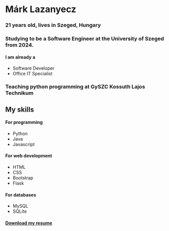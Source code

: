 # Márk Lazanyecz
### 21 years old, lives in Szeged, Hungary

### Studying to be a Software Engineer at the University of Szeged from 2024.
#### I am already a
- Software Developer
- Office IT Specialist

### Teaching python programming at GySZC Kossuth Lajos Technikum

## My skills
#### For programming
- Python
- Java
- Javascript
#### For web development
- HTML
- CSS
- Bootstrap
- Flask
#### For databases
- MySQL
- SQLite

#### <a href="" target="blank" download>Download my resume</a>
